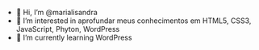 - 👋 Hi, I’m @marialisandra
- 👀 I’m interested in  aprofundar meus conhecimentos em HTML5, CSS3, JavaScript, Phyton, WordPress
- 🌱 I’m currently learning  WordPress

<!---
marialisandra/marialisandra is a ✨ special ✨ repository because its `README.md` (this file) appears on your GitHub profile.
You can click the Preview link to take a look at your changes.
--->
